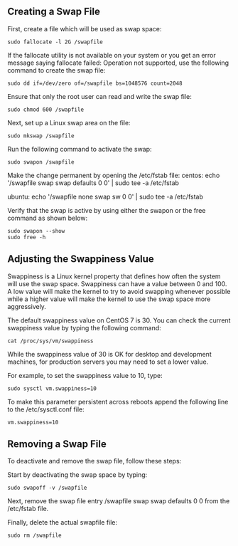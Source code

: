  Creating a Swap File
-----------------------

First, create a file which will be used as swap space:

	sudo fallocate -l 2G /swapfile

If the fallocate utility is not available on your system or you get an error message saying fallocate failed: Operation not supported, use the following command to create the swap file:

	sudo dd if=/dev/zero of=/swapfile bs=1048576 count=2048

Ensure that only the root user can read and write the swap file:

	sudo chmod 600 /swapfile

Next, set up a Linux swap area on the file:

	sudo mkswap /swapfile

Run the following command to activate the swap:

	sudo swapon /swapfile

Make the change permanent by opening the /etc/fstab file:
centos:
	echo '/swapfile swap swap defaults 0 0' | sudo tee -a /etc/fstab

ubuntu:
	echo '/swapfile none swap sw 0 0' | sudo tee -a /etc/fstab


Verify that the swap is active by using either the swapon or the free command as shown below:

	sudo swapon --show
	sudo free -h


 Adjusting the Swappiness Value
---------------------------------

Swappiness is a Linux kernel property that defines how often the system will use the swap space. Swappiness can have a value between 0 and 100. A low value will make the kernel to try to avoid swapping whenever possible while a higher value will make the kernel to use the swap space more aggressively.

The default swappiness value on CentOS 7 is 30. You can check the current swappiness value by typing the following command:

	cat /proc/sys/vm/swappiness

While the swappiness value of 30 is OK for desktop and development machines, for production servers you may need to set a lower value.

For example, to set the swappiness value to 10, type:

	sudo sysctl vm.swappiness=10

To make this parameter persistent across reboots append the following line to the /etc/sysctl.conf file:

	vm.swappiness=10



 Removing a Swap File
---------------------------------

To deactivate and remove the swap file, follow these steps:

Start by deactivating the swap space by typing:

	sudo swapoff -v /swapfile


Next, remove the swap file entry /swapfile swap swap defaults 0 0 from the /etc/fstab file.

Finally, delete the actual swapfile file:

	sudo rm /swapfile


